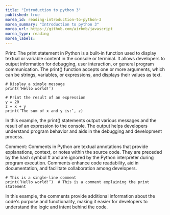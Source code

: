 ```yaml
---
title: "Introduction to python 3"
published: true
morea_id: reading-introduction-to-python-3
morea_summary: "Introduction to python 3"
morea_url: https://github.com/airbnb/javascript
morea_type: reading
morea_labels:
---
```


Print:
The print statement in Python is a built-in function used to display textual or variable content in the console or terminal. It allows developers to output information for debugging, user interaction, or general program communication. The print() function accepts one or more arguments, which can be strings, variables, or expressions, and displays their values as text.

```
# Display a simple message
print(‘Hello world!’)

# Print the result of an expression
y = 20
z = x + y
print(‘The sum of x and y is:’, z)
```

In this example, the print() statements output various messages and the result of an expression to the console. The output helps developers understand program behavior and aids in the debugging and development process.

Comment:
Comments in Python are textual annotations that provide explanations, context, or notes within the source code. They are preceded by the hash symbol # and are ignored by the Python interpreter during program execution. Comments enhance code readability, aid in documentation, and facilitate collaboration among developers.

```
# This is a single-line comment
print(‘Hello world!’)  # This is a comment explaining the print statement
```

In this example, the comments provide additional information about the code's purpose and functionality, making it easier for developers to understand the logic and intent behind the code.
